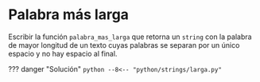 # Palabra más larga

Escribir la función `palabra_mas_larga` que retorna un `string` con la palabra de mayor longitud de un texto cuyas palabras se separan por un único espacio y no hay espacio al final.

??? danger "Solución"
    ```python
    --8<-- "python/strings/larga.py"
    ```